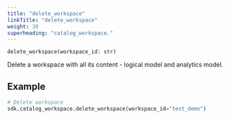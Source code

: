 ```yaml
---
title: "delete_workspace"
linkTitle: "delete_workspace"
weight: 30
superheading: "catalog_workspace."
---
```


<!-- TODO -->

``delete_workspace(workspace_id: str)``

Delete a workspace with all its content - logical model and analytics model.

## Example

```python
# Delete workspace
sdk.catalog_workspace.delete_workspace(workspace_id="test_demo")
```
